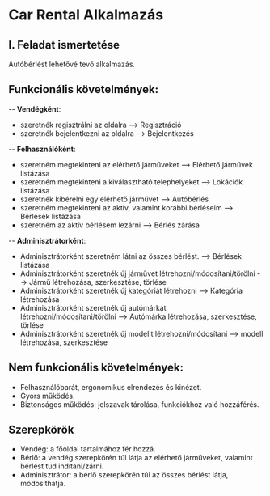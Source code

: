 # Car Rental Alkalmazás
## I. Feladat ismertetése
Autóbérlést lehetővé tevő alkalmazás.

## Funkcionális követelmények:
-- **Vendégként**:
-   szeretnék regisztrálni az oldalra --> Regisztráció
-   szeretnék bejelentkezni az oldalra --> Bejelentkezés

-- **Felhasználóként**:
-   szeretném megtekinteni az elérhető járműveket --> Elérhető járművek listázása
-   szeretném megtekinteni a kiválasztható telephelyeket --> Lokációk listázása
-   szeretnék kibérelni egy elérhető járművet --> Autóbérlés
-   szeretném megtekinteni az aktív, valamint korábbi bérléseim --> Bérlések listázása
-   szeretném az aktív bérlésem lezárni --> Bérlés zárása

-- **Adminisztrátorként**:
-   Adminisztrátorként szeretném látni az összes bérlést. --> Bérlések listázása
-   Adminisztrátorként szeretnék új járművet létrehozni/módosítani/törölni --> Jármű létrehozása, szerkesztése, törlése
-    Adminisztrátorként szeretnék új kategóriát létrehozni --> Kategória létrehozása
-    Adminisztrátorként szeretnék új autómárkát létrehozni/módosítani/törölni --> Autómárka létrehozása, szerkesztése, törlése
-    Adminisztrátorként szeretnék új modellt létrehozni/módosítani --> modell létrehozása, szerkesztése

## Nem funkcionális követelmények:
-   Felhasználóbarát, ergonomikus elrendezés és kinézet.
-   Gyors működés.
-   Biztonságos működés: jelszavak tárolása, funkciókhoz való hozzáférés.

## Szerepkörök

-   Vendég: a főoldal tartalmához fér hozzá.
-   Bérlő: a vendég szerepkörén túl látja az elérhető járműveket, valamint bérlést tud indítani/zárni.
-   Adminisztrátor: a bérlő szerepkörén túl az összes bérlést látja, módosíthatja.